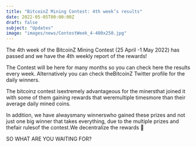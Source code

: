 ```yaml
---
title: "BitcoinZ Mining Contest: 4th week’s results"
date: 2022-05-05T00:00:00Z
draft: false
subject: "Updates"
image: "images/news/ContestWeek_4-400x250.jpg"
---
```


The 4th week of the BitcoinZ Mining Contest (25 April -1 May 2022) has passed and we have the 4th weekly report of the rewards!

The Contest will be here for many months so you can check here the results every week. Alternatively you can check theBitcoinZ Twitter profile for the daily winners.

The bitcoinz contest isextremely advantageous for the minersthat joined it with some of them gaining rewards that weremultiple timesmore than their average daily mined coins.

In addition, we have alwaysmany winnerswho gained these prizes and not just one big winner that takes everything, due to the multiple prizes and thefair rulesof the contest.We decentralize the rewards 🙂

SO WHAT ARE YOU WAITING FOR?

